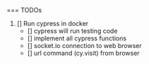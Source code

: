 === TODOs

1. [] Run cypress in docker
    - [] cypress will run testing code
    - [] implement all cypress functions
    - [] socket.io connection to web browser
    - [] url command (cy.visit) from browser 

